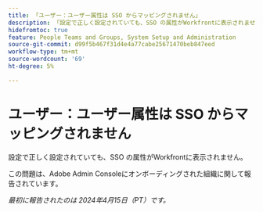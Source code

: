 ```yaml
---
title: 「ユーザー：ユーザー属性は SSO からマッピングされません」
description: 「設定で正しく設定されていても、SSO の属性がWorkfrontに表示されません。」
hidefromtoc: true
feature: People Teams and Groups, System Setup and Administration
source-git-commit: d99f5b467f31d4e4a77cabe25671470beb847eed
workflow-type: tm+mt
source-wordcount: '69'
ht-degree: 5%

---
```



# ユーザー：ユーザー属性は SSO からマッピングされません

設定で正しく設定されていても、SSO の属性がWorkfrontに表示されません。

この問題は、Adobe Admin Consoleにオンボーディングされた組織に関して報告されています。

_最初に報告されたのは 2024年4月15日（PT）です。_
